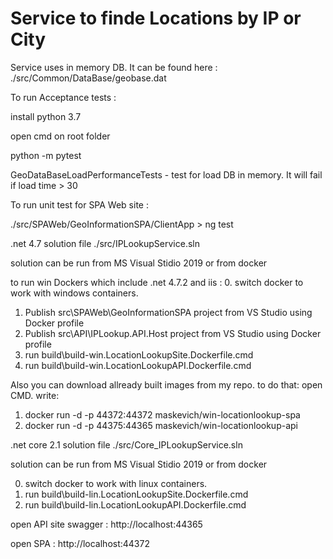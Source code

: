 # Service to finde Locations by IP or City

Service uses in memory DB. It can be found here : ./src/Common/DataBase/geobase.dat

To run Acceptance tests :

install python 3.7 

open cmd on root folder

python -m pytest

GeoDataBaseLoadPerformanceTests - test for load DB in memory. It will fail if load time > 30 

To run unit test for SPA Web site :

./src/SPAWeb/GeoInformationSPA/ClientApp > ng test


.net 4.7 solution file ./src/IPLookupService.sln

solution can be run from MS Visual Stidio 2019 or from docker

to run win Dockers which include .net 4.7.2 and iis :
0. switch docker to work with windows containers.
1. Publish src\SPAWeb\GeoInformationSPA project from VS Studio using Docker profile
2. Publish src\API\IPLookup.API.Host project from VS Studio using Docker profile
3. run build\build-win.LocationLookupSite.Dockerfile.cmd
4. run build\build-win.LocationLookupAPI.Dockerfile.cmd

Also you can download allready built images from my repo.
to do that:
open CMD. write:
1. docker run -d -p 44372:44372 maskevich/win-locationlookup-spa
1. docker run -d -p 44375:44365 maskevich/win-locationlookup-api


.net core 2.1 solution file ./src/Core_IPLookupService.sln

solution can be run from MS Visual Stidio 2019 or from docker

0. switch docker to work with linux containers.
1. run build\build-lin.LocationLookupSite.Dockerfile.cmd
2. run build\build-lin.LocationLookupAPI.Dockerfile.cmd

open API site swagger : http://localhost:44365

open SPA : http://localhost:44372


